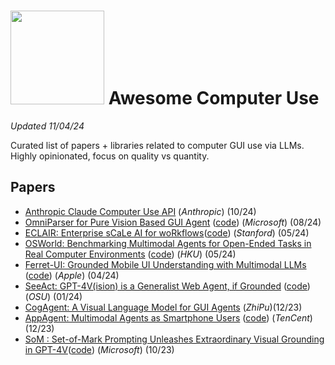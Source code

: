 # <img src="https://github.com/user-attachments/assets/d167261f-b73f-42af-bddf-0ec2ed1b21d9" height="150"/> Awesome Computer Use 
*Updated 11/04/24*

Curated list of papers + libraries related to computer GUI use via LLMs.\
Highly opinionated, focus on quality vs quantity.


## Papers
* [Anthropic Claude Computer Use API](https://docs.anthropic.com/en/docs/build-with-claude/computer-use) (*Anthropic*) (10/24)
* [OmniParser for Pure Vision Based GUI Agent](https://microsoft.github.io/OmniParser/) ([code](https://github.com/microsoft/OmniParser)) (*Microsoft*) (08/24)
* [ECLAIR: Enterprise sCaLe AI for woRkflows](https://hazyresearch.stanford.edu/blog/2024-05-18-eclair)([code](https://github.com/HazyResearch/eclair-agents)) (*Stanford*) (05/24)
* [OSWorld: Benchmarking Multimodal Agents for Open-Ended Tasks in Real Computer Environments](https://os-world.github.io/) ([code](https://github.com/xlang-ai/OSWorld)) (*HKU*) (05/24)
* [Ferret-UI: Grounded Mobile UI Understanding with Multimodal LLMs](https://arxiv.org/abs/2404.05719) ([code](https://github.com/apple/ml-ferret/tree/main/ferretui)) (*Apple*) (04/24)
* [SeeAct: GPT-4V(ision) is a Generalist Web Agent, if Grounded](https://osu-nlp-group.github.io/SeeAct/) ([code](https://github.com/OSU-NLP-Group/SeeAct)) (*OSU*) (01/24)
* [CogAgent: A Visual Language Model for GUI Agents](https://github.com/THUDM/CogVLM2) (*ZhiPu*)(12/23)
* [AppAgent: Multimodal Agents as Smartphone Users](https://appagent-official.github.io/) ([code](https://github.com/mnotgod96/AppAgent)) (*TenCent*) (12/23)
* [SoM : Set-of-Mark Prompting Unleashes Extraordinary Visual Grounding in GPT-4V](https://som-gpt4v.github.io/)([code](https://github.com/microsoft/SoM)) (*Microsoft*) (10/23)
